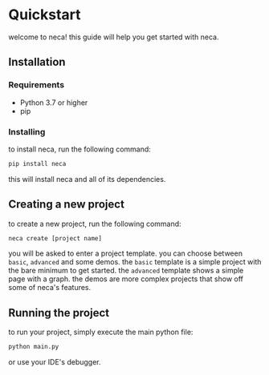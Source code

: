 # Quickstart
welcome to neca! this guide will help you get started with neca.

## Installation
### Requirements
- Python 3.7 or higher
- pip

### Installing
to install neca, run the following command:
```bash
pip install neca
```
this will install neca and all of its dependencies.

## Creating a new project
to create a new project, run the following command:
```bash
neca create [project name]
```
you will be asked to enter a project template. you can choose between `basic`, `advanced` and some demos. the `basic` template is a simple project with the bare minimum to get started. the `advanced` template shows a simple page with a graph. the demos are more complex projects that show off some of neca's features.

## Running the project
to run your project, simply execute the main python file:
```bash
python main.py
```
or use your IDE's debugger.